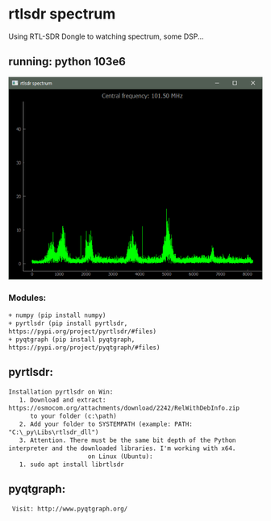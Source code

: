 # rtlsdr spectrum
 Using RTL-SDR Dongle to watching spectrum, some DSP...
 
## running: python 103e6 
 
![](https://github.com/weider938/rtlsdr-spectrum/blob/master/src/spectrum2.PNG)

### Modules:
    
    + numpy (pip install numpy)
    + pyrtlsdr (pip install pyrtlsdr, https://pypi.org/project/pyrtlsdr/#files)
    + pyqtgraph (pip install pyqtgraph, https://pypi.org/project/pyqtgraph/#files)
    
## pyrtlsdr:
    Installation pyrtlsdr on Win:
       1. Download and extract: https://osmocom.org/attachments/download/2242/RelWithDebInfo.zip 
          to your folder (c:\path)
       2. Add your folder to SYSTEMPATH (example: PATH: "C:\_py\Libs\rtlsdr_dll")
       3. Attention. There must be the same bit depth of the Python interpreter and the downloaded libraries. I'm working with x64.
                          on Linux (Ubuntu):
       1. sudo apt install librtlsdr
    
## pyqtgraph:
     Visit: http://www.pyqtgraph.org/

